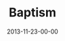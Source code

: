 ---
layout: message
category: message
series: "Kingdom Come"
title: "Baptism"
date: 2013-11-23-00-00
message_id: 832
audio: "http://s3.amazonaws.com/crossroads-media/message/audio/kingdomcome_07.mp3"
audio-duration: "31:21"
description: "Baptism"
video: "http://s3.amazonaws.com/crossroads-media/message/video/kingdomcome_07.mp4"
video-duration: "31:21"
video-image: "http://s3.amazonaws.com/crossroads-media/images/kingdomcome_07_still.jpg"
program: "http://s3.amazonaws.com/crossroads-media/documents/11_23-24_13Program_LO.pdf"
explicit: false
---